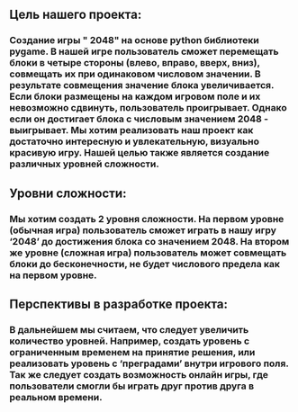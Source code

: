 ## Цель нашего проекта:
### Создание игры " 2048" на основе python библиотеки pygame. В нашей игре пользователь сможет перемещать блоки в четыре стороны (влево, вправо, вверх, вниз), совмещать их при одинаковом числовом значении. В результате совмещения значение блока увеличивается. Если блоки размещены на каждом игровом поле и их невозможно сдвинуть, пользователь проигрывает. Однако если он достигает блока с числовым значением 2048 - выигрывает. Мы хотим реализовать наш проект как достаточно интересную и увлекательную, визуально красивую игру. Нашей целью также является создание различных уровней сложности. 
## Уровни сложности:
### Мы хотим создать 2 уровня сложности. На первом уровне (обычная игра) пользователь сможет играть в нашу игру ‘2048’ до достижения блока со значением 2048. На втором же уровне (сложная игра) пользователь может совмещать блоки до бесконечности, не будет числового предела как на первом уровне.
## Перспективы в разработке проекта:
### В дальнейшем мы считаем, что следует увеличить количество уровней. Например, создать уровень с ограниченным временем на принятие решения, или реализовать уровень с ‘преградами’ внутри игрового поля. Так же следует создать возможность онлайн игры, где пользователи смогли бы играть друг против друга в реальном времени.